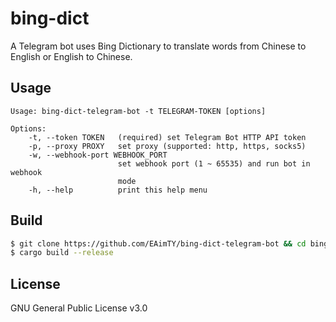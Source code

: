 # bing-dict

A Telegram bot uses Bing Dictionary to translate words from Chinese to English or English to Chinese.

## Usage

```
Usage: bing-dict-telegram-bot -t TELEGRAM-TOKEN [options]

Options:
    -t, --token TOKEN   (required) set Telegram Bot HTTP API token
    -p, --proxy PROXY   set proxy (supported: http, https, socks5)
    -w, --webhook-port WEBHOOK_PORT
                        set webhook port (1 ~ 65535) and run bot in webhook
                        mode
    -h, --help          print this help menu
```

## Build

```bash
$ git clone https://github.com/EAimTY/bing-dict-telegram-bot && cd bing-dict-telegram-bot
$ cargo build --release
```

## License

GNU General Public License v3.0
